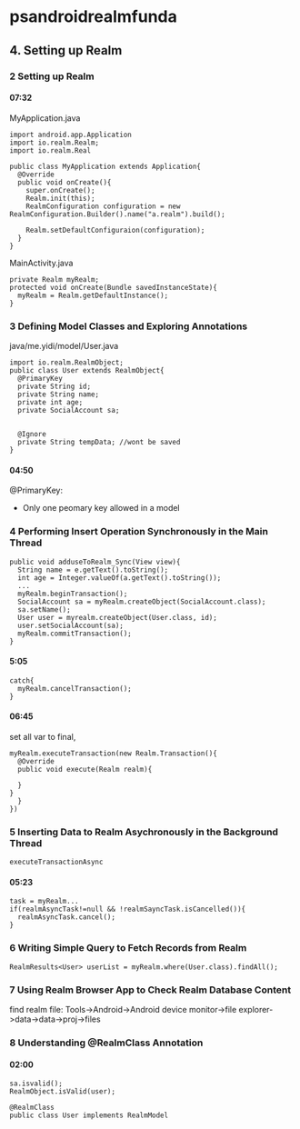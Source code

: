 # psandroidrealmfunda
## 4. Setting up Realm
### 2 Setting up Realm
#### 07:32
MyApplication.java
```
import android.app.Application
import io.realm.Realm;
import io.realm.Real

public class MyApplication extends Application{
  @Override
  public void onCreate(){
    super.onCreate();
    Realm.init(this);
    RealmConfiguration configuration = new RealmConfiguration.Builder().name("a.realm").build();
    
    Realm.setDefaultConfiguraion(configuration);
  }
}
```
MainActivity.java
```
private Realm myRealm;
protected void onCreate(Bundle savedInstanceState){
  myRealm = Realm.getDefaultInstance();
}
```


### 3 Defining Model Classes and Exploring Annotations
java/me.yidi/model/User.java
```
import io.realm.RealmObject;
public class User extends RealmObject{
  @PrimaryKey
  private String id;
  private String name;
  private int age;
  private SocialAccount sa;
  
  
  @Ignore
  private String tempData; //wont be saved
}
```

#### 04:50
@PrimaryKey:
- Only one peomary key allowed in a model

### 4 Performing Insert Operation Synchronously in the Main Thread
```
public void adduseToRealm_Sync(View view){
  String name = e.getText().toString();
  int age = Integer.valueOf(a.getText().toString());
  ...
  myRealm.beginTransaction();
  SocialAccount sa = myRealm.createObject(SocialAccount.class);
  sa.setName();
  User user = myrealm.createObject(User.class, id);
  user.setSocialAccount(sa);
  myRealm.commitTransaction();
}
```

#### 5:05
```
catch{
  myRealm.cancelTransaction();
}
```

#### 06:45
set all var to final,
```
myRealm.executeTransaction(new Realm.Transaction(){
  @Override
  public void execute(Realm realm){
    
  }
}
  }
})
```

### 5 Inserting Data to Realm Asychronously in the Background Thread
```
executeTransactionAsync
```
#### 05:23
```
task = myRealm...
if(realmAsyncTask!=null && !realmSayncTask.isCancelled()){
  realmAsyncTask.cancel();
}
```


### 6 Writing Simple Query to Fetch Records from Realm
```
RealmResults<User> userList = myRealm.where(User.class).findAll();
```

### 7 Using Realm Browser App to Check Realm Database Content
find realm file: Tools->Android->Android device monitor->file explorer->data->data->proj->files  

### 8 Understanding @RealmClass Annotation
#### 02:00
```
sa.isvalid();
RealmObject.isValid(user);
```

```
@RealmClass
public class User implements RealmModel
```
